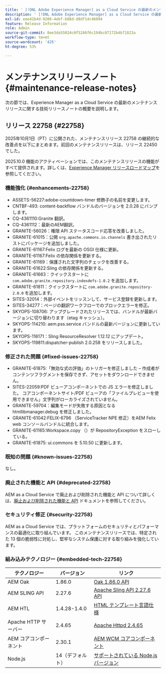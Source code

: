 ```yaml
---
title: ' [!DNL Adobe Experience Manager] as a Cloud Service の最新のメンテナンスリリースノート。'
description: ' [!DNL Adobe Experience Manager] as a Cloud Service の最新のメンテナンスリリースノート。'
exl-id: eee42b4d-9206-4ebf-b88d-d8df14c46094
feature: Release Information
role: Admin
source-git-commit: 8ee3da55024c0f5246f6c194bc07172b4b71823a
workflow-type: tm+mt
source-wordcount: '425'
ht-degree: 53%

---
```



# メンテナンスリリースノート {#maintenance-release-notes}

次の節では、Experience Manager as a Cloud Service の最新のメンテナンスリリースに関する技術リリースノートの概要を説明します。

## リリース 22758 {#22758}

2025年10月1日（PT）に公開された、メンテナンスリリース 22758 の継続的な改善点を以下にまとめます。前回のメンテナンスリリースは、リリース 22450 でした。

2025.10.0 機能のアクティベーションでは、このメンテナンスリリースの機能がすべて提供されます。詳しくは、[Experience Manager リリースロードマップ](https://experienceleague.adobe.com/ja/docs/experience-manager-release-information/aem-release-updates/update-releases-roadmap)を参照してください。

### 機能強化 {#enhancements-22758}

* ASSETS-56227:adobe-countdown-timer 修飾子の名前を変更します。
* CNTBF-493: content-backflow バンドルのバージョンを 2.0.28 にバンプします。
* CQ-4361110:Granite 翻訳。
* CQ-4361112：最新のAEM翻訳。
* GRANITE-56026：権限 API ステータスコード応答を改善しました。
* GRANITE-61015：公開 `org.apache.commons.io.channels` 書き出されたリストにパッケージを追加しました。
* GRANITE-61167:Felix ログを最新の OSGI 仕様に更新。
* GRANITE-61167:Felix の依存関係を更新する。
* GRANITE-61169：保護された文字列のチェックを改善する。
* GRANITE-61622:Sling の依存関係を更新する。
* GRANITE-61663：クイックスタートに `com.adobe.granite.repository.indexdefs-1.0.2` を追加します。
* GRANITE-61811：クイックスタートに `com.adobe.granite.repository-2.0.0` を追加します。
* SITES-32014：外部イベントをリッスンして、サービス登録を更新します。
* SITES-34277：ページの翻訳ワークフローでのブロックエラーを修正。
* SKYOPS-108706: アップグレードされたリリースでは、バンドルが最新バージョンに切り替わります（etag キャッシュ）。
* SKYOPS-114210: aem.pss.service バンドルの最新バージョンに更新しています。
* SKYOPS-116171：Sling ResourceResolver 1.12.12 にアップデート。
* SKYOPS-119811:dispatcher-publish 2.0.258 をリリースしました。

### 修正された問題 {#fixed-issues-22758}

* GRANITE-61875:「無効な式の評価」のトリガーを修正しました – 作成者がコンテンツフラグメントを保存できず、アセットをダウンロードできません。
* SITES-22059:PDF ビューアコンポーネントでの JS エラーを修正しました。 コアコンポーネントサイト/PDF ビューアの「ファイルプレビューを使用できません」文字列がローカライズされていません。
* GRANITE-59704：編集モードが失敗する原因となる htmllibmanager.debug を修正しました。
* GRANITE-61042:FELIX-6796 （ServiceTracker NPE 修正）をAEM Felix web コンソールバンドルに統合します。
* GRANITE-61165:Workspace.copy （）が RepositoryException をスローしている。
* GRANITE-61875: ui.commons を 5.10.50 に更新します。

### 既知の問題 {#known-issues-22758}

なし。

### 廃止された機能と API {#deprecated-22758}

AEM as a Cloud Service で廃止および削除された機能と API について詳しくは、[廃止および削除された機能と API](/help/release-notes/deprecated-removed-features.md) ドキュメントを参照してください。

### セキュリティ修正 {#security-22758}

AEM as a Cloud Service では、プラットフォームのセキュリティとパフォーマンスの最適化に取り組んでいます。 このメンテナンスリリースでは、特定された 13 個の脆弱性に対処し、堅牢なシステム保護に対する取り組みを強化しています。

### 組み込みテクノロジー {#embedded-tech-22758}

| テクノロジー | バージョン | リンク |
|---|---|---|
| AEM Oak | 1.86.0 | [Oak 1.86.0 API](https://www.javadoc.io/doc/org.apache.jackrabbit/oak-api/1.86/index.html) |
| AEM SLING API | 2.27.6 | [Apache Sling API 2.27.6 API](https://www.javadoc.io/doc/org.apache.sling/org.apache.sling.api/latest/index.html) |
| AEM HTL | 1.4.28-1.4.0 | [HTML テンプレート言語仕様](https://github.com/adobe/htl-spec) |
| Apache HTTP サーバー | 2.4.65 | [Apache Httpd 2.4.65](https://apache.googlesource.com/httpd/+/refs/tags/2.4.65/CHANGES) |
| AEM コアコンポーネント | 2.30.1 | [AEM WCM コアコンポーネント](https://github.com/adobe/aem-core-wcm-components) |
| Node.js | 14（デフォルト） | [サポートされている Node.js バージョン](https://experienceleague.adobe.com/ja/docs/experience-manager-cloud-service/content/implementing/developing/developing-with-front-end-pipelines#node-versions) |
